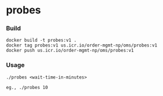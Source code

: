 # probes

### Build
```
docker build -t probes:v1 .
docker tag probes:v1 us.icr.io/order-mgmt-np/oms/probes:v1
docker push us.icr.io/order-mgmt-np/oms/probes:v1
```

### Usage
```
./probes <wait-time-in-minutes>

eg., ./probes 10
```
